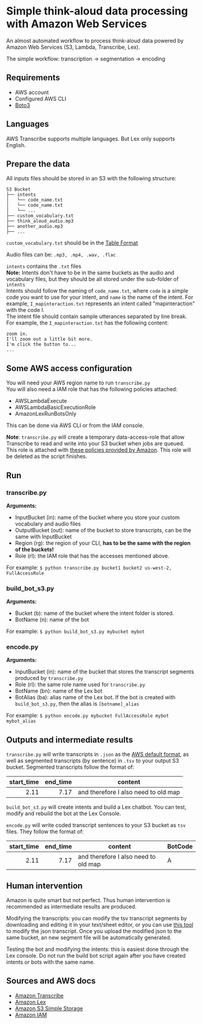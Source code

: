 # Simple think-aloud data processing with Amazon Web Services
An almost automated workflow to process think-aloud data powered by Amazon Web Services (S3, Lambda, Transcribe, Lex).


The simple workflow: transcription -> segmentation -> encoding

## Requirements
- AWS account
- Configured AWS CLI 
- [Boto3](https://boto3.amazonaws.com/v1/documentation/api/latest/guide/quickstart.html)    

## Languages
AWS Transcribe supports multiple languages. But Lex only supports English. 

## Prepare the data
All inputs files should be stored in an S3 with the following structure:   
```
S3 Bucket 
├── intents  
│   └── code_name.txt  
│   └── code_name.txt    
│   └── ...  
├── custom_vocabulary.txt  
├── think_aloud_audio.mp3  
├── another_audio.mp3  
├── ... 
```  
`custom_vocabulary.txt` should be in the [Table Format](https://docs.aws.amazon.com/transcribe/latest/dg/how-vocabulary.html#create-vocabulary-table)  

Audio files can be: `.mp3, .mp4, .wav, .flac` 

`intents` contains the `.txt` files  
**Note:** Intents don't have to be in the same buckets as the audio and vocabulary files, but they should be all stored under the sub-folder of `intents`  
Intents should follow the naming of `code_name.txt`, where `code` is a simple code you want to use for your intent, and `name` is the name of the intent. For example, `I_mapinteraction.txt` represents an intent called "mapinteraction" with the code I.   
The intent file should contain sample utterances separated by line break. 
For example, the `I_mapinteraction.txt` has the following content:  
```
zoom in.
I'll zoom out a little bit more.
I'm click the button to...
...
```

 
## Some AWS access configuration
You will need your AWS region name to run `transcribe.py`  
You will also need a IAM role that has the following policies attached:
- AWSLambdaExecute
- AWSLambdaBasicExecutionRole
- AmazonLexRunBotsOnly  

This can be done via AWS CLI or from the IAM console.  

**Note**: `transcribe.py` will create a temporary data-access-role that allow Transcribe to read and write into your S3 bucket when jobs are queued. This role is attached with [these policies provided by Amazon](https://docs.aws.amazon.com/transcribe/latest/dg/job-queuing.html). This role will be deleted as the script finishes. 

## Run
### transcribe.py
**Arguments:** 
- InputBucket (in): name of the bucket where you store your custom vocabulary and audio files 
- OutputBucket (out): name of the bucket to store transcripts, can be the same with InputBucket  
- Region (rg): the region of your CLI,  **has to be the same with the region of the buckets!**
- Role (rl): the IAM role that has the accesses mentioned above. 

For example: `$ python transcribe.py bucket1 bucket2 us-west-2, FullAccessRole `

### build_bot_s3.py
**Arguments:**  
- Bucket (b): name of the bucket where the intent folder is stored.  
- BotName (n): name of the bot 

For example: `$ python build_bot_s3.py mybucket mybot`  

### encode.py
**Arguments:**  
- InputBucket (in): name of the bucket that stores the transcript segments produced by `transcribe.py`  
- Role (rl): the same role name used for `transcribe.py`  
- BotName (bn): name of the Lex bot
- BotAlias (ba): alias name of the Lex bot. If the bot is created with `build_bot_s3.py`, then the alias is `[botname]_alias`  

For example: `$ python encode.py mybucket FullAccessRole mybot mybot_alias`  

## Outputs and intermediate results 
`transcribe.py` will write transcripts in `.json` as the [AWS default format](https://docs.aws.amazon.com/transcribe/latest/dg/getting-started-cli.html), as well as segmented transcripts (by sentence) in `.tsv` to your output S3 bucket. Segmented transcripts follow the format of:   

| start_time| end_time | content |
| ---------:| --------:|-----|
| 2.11 | 7.17 | and therefore I also need to old map |

`build_bot_s3.py` will create intents and build a Lex chatbot. You can test, modify and rebuild the bot at the Lex Console. 

`encode.py` will write coded transcript sentences to your S3 bucket as `tsv` files. They follow the format of:   

| start_time| end_time | content | BotCode |
| ---------:| --------:|-----|-----|
| 2.11 | 7.17 | and therefore I also need to old map | A |


## Human intervention
Amazon is quite smart but not perfect. Thus human intervention is recommended as intermediate results are produced. 

Modifying the transcripts: you can modify the tsv transcript segments by downloading and editing it in your text/sheet editor, or you can use [this tool](https://github.com/samFredLumley/aws-transcription-editor) to modify the json transcript. Once you upload the modified json to the same bucket, an new segment file will be automatically generated.  

Testing the bot and modifying the intents: this is easiest done through the Lex console. Do not run the build bot script again after you have created intents or bots with the same name.  

## Sources and AWS docs 
- [Amazon Transcribe](https://docs.aws.amazon.com/transcribe/latest/dg/what-is-transcribe.html)  
- [Amazon Lex](https://docs.aws.amazon.com/lex/latest/dg/what-is.html)    
- [Amazon S3 Simple Storage](https://docs.aws.amazon.com/AmazonS3/latest/dev/Welcome.html)  
- [Amazon IAM](https://docs.aws.amazon.com/IAM/latest/UserGuide/introduction.html)  
